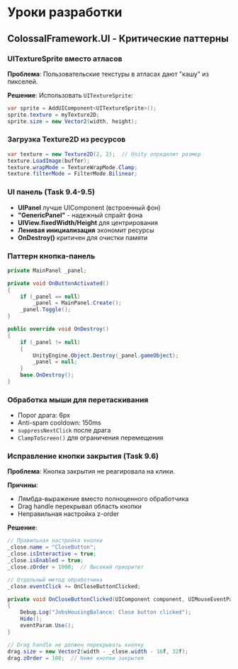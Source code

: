 # Уроки разработки

## ColossalFramework.UI - Критические паттерны

### UITextureSprite вместо атласов
**Проблема**: Пользовательские текстуры в атласах дают "кашу" из пикселей.

**Решение**: Использовать `UITextureSprite`:
```csharp
var sprite = AddUIComponent<UITextureSprite>();
sprite.texture = myTexture2D;
sprite.size = new Vector2(width, height);
```

### Загрузка Texture2D из ресурсов
```csharp
var texture = new Texture2D(2, 2);  // Unity определит размер
texture.LoadImage(buffer);
texture.wrapMode = TextureWrapMode.Clamp;
texture.filterMode = FilterMode.Bilinear;
```

### UI панель (Task 9.4-9.5)
- **UIPanel** лучше UIComponent (встроенный фон)
- **"GenericPanel"** - надежный спрайт фона
- **UIView.fixedWidth/Height** для центрирования
- **Ленивая инициализация** экономит ресурсы
- **OnDestroy()** критичен для очистки памяти

### Паттерн кнопка-панель
```csharp
private MainPanel _panel;

private void OnButtonActivated()
{
    if (_panel == null)
        _panel = MainPanel.Create();
    _panel.Toggle();
}

public override void OnDestroy()
{
    if (_panel != null)
    {
        UnityEngine.Object.Destroy(_panel.gameObject);
        _panel = null;
    }
    base.OnDestroy();
}
```

### Обработка мыши для перетаскивания
- Порог драга: 6px
- Anti-spam cooldown: 150ms
- `suppressNextClick` после драга
- `ClampToScreen()` для ограничения перемещения

### Исправление кнопки закрытия (Task 9.6)
**Проблема**: Кнопка закрытия не реагировала на клики.

**Причины**:
- Лямбда-выражение вместо полноценного обработчика
- Drag handle перекрывал область кнопки
- Неправильная настройка z-order

**Решение**:
```csharp
// Правильная настройка кнопки
_close.name = "CloseButton";
_close.isInteractive = true;
_close.isEnabled = true;
_close.zOrder = 1000;  // Высокий приоритет

// Отдельный метод обработчика
_close.eventClick += OnCloseButtonClicked;

private void OnCloseButtonClicked(UIComponent component, UIMouseEventParameter eventParam)
{
    Debug.Log("JobsHousingBalance: Close button clicked");
    Hide();
    eventParam.Use();
}

// Drag handle не должен перекрывать кнопку
drag.size = new Vector2(width - _close.width - 16f, 32f);
drag.zOrder = 100;  // Ниже кнопки закрытия
```